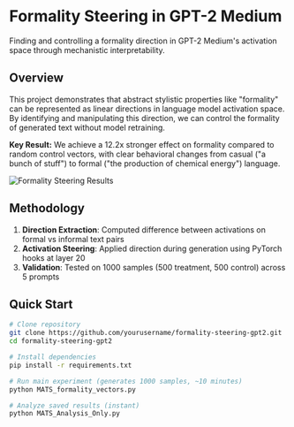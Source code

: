 # Formality Steering in GPT-2 Medium

Finding and controlling a formality direction in GPT-2 Medium's activation space through mechanistic interpretability.

## Overview

This project demonstrates that abstract stylistic properties like "formality" can be represented as linear directions in language model activation space. By identifying and manipulating this direction, we can control the formality of generated text without model retraining.

**Key Result:** We achieve a 12.2x stronger effect on formality compared to random control vectors, with clear behavioral changes from casual ("a bunch of stuff") to formal ("the production of chemical energy") language.

![Formality Steering Results](formality_steering_results.png)

## Methodology

1. **Direction Extraction**: Computed difference between activations on formal vs informal text pairs
2. **Activation Steering**: Applied direction during generation using PyTorch hooks at layer 20
3. **Validation**: Tested on 1000 samples (500 treatment, 500 control) across 5 prompts

## Quick Start

```bash
# Clone repository
git clone https://github.com/yourusername/formality-steering-gpt2.git
cd formality-steering-gpt2

# Install dependencies
pip install -r requirements.txt

# Run main experiment (generates 1000 samples, ~10 minutes)
python MATS_formality_vectors.py

# Analyze saved results (instant)
python MATS_Analysis_Only.py
